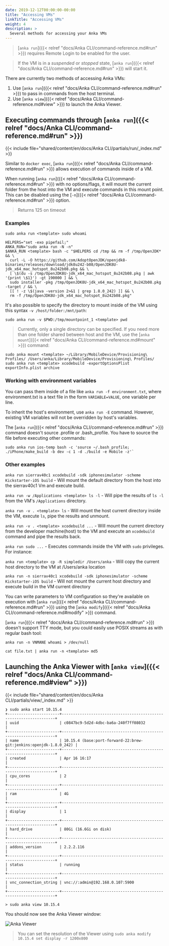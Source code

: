 ```yaml
---
date: 2019-12-12T00:00:00-00:00
title: "Accessing VMs"
linkTitle: "Accessing VMs"
weight: 4
description: >
  Several methods for accessing your Anka VMs 
---
```


> [`anka run`]({{< relref "docs/Anka CLI/command-reference.md#run" >}}) requires Remote Login to be enabled for the user.

> If the VM is in a _suspended_ or _stopped_ state, [`anka run`]({{< relref "docs/Anka CLI/command-reference.md#run" >}}) will start it.

There are currently two methods of accessing Anka VMs:

1. Use [`anka run`]({{< relref "docs/Anka CLI/command-reference.md#run" >}}) to pass in commands from the host terminal.
2. Use [`anka view`]({{< relref "docs/Anka CLI/command-reference.md#view" >}}) to launch the Anka Viewer.

## Executing commands through [`anka run`]({{< relref "docs/Anka CLI/command-reference.md#run" >}})

{{< include file="shared/content/en/docs/Anka CLI/partials/run/_index.md" >}}

Similar to `docker exec`, [`anka run`]({{< relref "docs/Anka CLI/command-reference.md#run" >}}) allows execution of commands inside of a VM.

When running [`anka run`]({{< relref "docs/Anka CLI/command-reference.md#run" >}}) with no options/flags, it will mount the current folder from the host into the VM and execute commands in this mount point. This can be disabled using the [`-n`]({{< relref "docs/Anka CLI/command-reference.md#run" >}}) option.

> Returns 125 on timeout

### Examples

```shell
sudo anka run <template> sudo whoami
```

```shell
HELPERS="set -exo pipefail;"
ANKA_RUN="sudo anka run -N -n"
$ANKA_RUN <template> bash -c "$HELPERS cd /tmp && rm -f /tmp/OpenJDK* && \
  curl -L -O https://github.com/AdoptOpenJDK/openjdk8-binaries/releases/download/jdk8u242-b08/OpenJDK8U-jdk_x64_mac_hotspot_8u242b08.pkg && \
  [ \$(du -s /tmp/OpenJDK8U-jdk_x64_mac_hotspot_8u242b08.pkg | awk '{print \$1}') -gt 190000 ] && \
  sudo installer -pkg /tmp/OpenJDK8U-jdk_x64_mac_hotspot_8u242b08.pkg -target / && \
  [[ ! -z \$(java -version 2>&1 | grep 1.8.0_242) ]] && \
  rm -f /tmp/OpenJDK8U-jdk_x64_mac_hotspot_8u242b08.pkg"
```

It's also possible to specify the directory to mount inside of the VM using this syntax `-v /host/folder:/mnt/path`: 

```shell
sudo anka run -v $PWD:/tmp/mountpoint_1 <template> pwd
```

> Currently, only a single directory can be specified. If you need more than one folder shared between host and the VM, use the [`anka mount`]({{< relref "docs/Anka CLI/command-reference.md#mount" >}}) command:

```shell
sudo anka mount <template> ~/Library/MobileDevice/Provisioning\ Profiles/ /Users/anka/Library/MobileDevice/Provisioning\ Profiles/
sudo anka run <template> xcodebuild -exportOptionsPlist exportInfo.plist archive
```

### Working with environment variables

You can pass them inside of a file like `anka run -f environment.txt`, where environment.txt is a text file in the form `VARIABLE=VALUE`, one variable per line.

To inherit the host's environment, use `anka run -E` command. However, existing VM variables will not be overridden by host's variables.

The [`anka run`]({{< relref "docs/Anka CLI/command-reference.md#run" >}}) command doesn't source .profile or .bash_profile. You have to source the file before executing other commands:

```shell
sudo anka run ios-temp bash -c 'source ~/.bash_profile; ./iPhone/make_build -b dev -c 1 -d ./build -e Mobile -z'`
```
### Other examples

`anka run sierrav40c1 xcodebuild -sdk iphonesimulator -scheme Kickstarter-iOS build`  - Will mount the default directory from the host into the sierrav40c1 Vm and execute build.

`anka run -w /Applications <template> ls -l`  - Will pipe the results of `ls -l` from the VM's `/Applications` directory.

`anka run -v . <template> ls`  - Will mount the host current directory inside the VM, execute `ls`, pipe the results and unmount.

`anka run -v . <template> xcodebuild ...`  - Will mount the current directory from the developer machine(host) to the VM and execute an `xcodebuild` command and pipe the results back.

`anka run sudo ...`  - Executes commands inside the VM with `sudo` privileges. For instance:

`anka run <template> cp -R simpledir /Users/anka`  - Will copy the current host directory to the VM at /Users/anka location

`anka run -n sierrav40c1 xcodebuild -sdk iphonesimulator -scheme Kickstarter-iOS build`  - Will not mount the current host directory and execute build in the VM current directory

You can write parameters to VM configuration so they're available on execution with [`anka run`]({{< relref "docs/Anka CLI/command-reference.md#run" >}}) using the [`anka modify`]({{< relref "docs/Anka CLI/command-reference.md#modify" >}}) command.

[`anka run`]({{< relref "docs/Anka CLI/command-reference.md#run" >}}) doesn't support TTY mode, but you could easily use POSIX streams as with regular bash tool:
```shell
anka run -n VNMANE whoami > /dev/null

cat file.txt | anka run -n <template> md5
```

## Launching the Anka Viewer with [`anka view`]({{< relref "docs/Anka CLI/command-reference.md#view" >}})

{{< include file="shared/content/en/docs/Anka CLI/partials/view/_index.md" >}}

```shell
❯ sudo anka start 10.15.4
+-----------------------+-------------------------------------------------------------------+
| uuid                  | c0847bc9-5d2d-4dbc-ba6a-240f7ff08032                              |
+-----------------------+-------------------------------------------------------------------+
| name                  | 10.15.4 (base:port-forward-22:brew-git:jenkins:openjdk-1.8.0_242) |
+-----------------------+-------------------------------------------------------------------+
| created               | Apr 16 16:17                                                      |
+-----------------------+-------------------------------------------------------------------+
| cpu_cores             | 2                                                                 |
+-----------------------+-------------------------------------------------------------------+
| ram                   | 4G                                                                |
+-----------------------+-------------------------------------------------------------------+
| display               | 1                                                                 |
+-----------------------+-------------------------------------------------------------------+
| hard_drive            | 80Gi (16.6Gi on disk)                                             |
+-----------------------+-------------------------------------------------------------------+
| addons_version        | 2.2.2.116                                                         |
+-----------------------+-------------------------------------------------------------------+
| status                | running                                                           |
+-----------------------+-------------------------------------------------------------------+
| vnc_connection_string | vnc://:admin@192.168.0.107:5900                                   |
+-----------------------+-------------------------------------------------------------------+

> sudo anka view 10.15.4 
```
You should now see the Anka Viewer window:

![Anka Viewer](/images/anka-view-viewer.png)

> You can set the resolution of the Viewer using `sudo anka modify 10.15.4 set display -r 1200x800`
